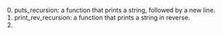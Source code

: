 0. puts_recursion: a function that prints a string, followed by a new line.
1. print_rev_recursion: a function that prints a string in reverse.
2. 